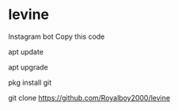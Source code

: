 # levine
Instagram bot
Copy this code

apt update 

apt upgrade

pkg install git 

git clone https://github.com/Royalboy2000/levine
